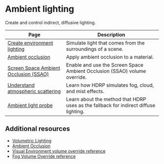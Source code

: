 # Ambient lighting

Create and control indirect, diffusive lighting.

|Page|Description|
|-|-|
|[Create environment lighting](Environment-lighting.md)|Simulate light that comes from the surroundings of a scene.|
|[Ambient occlusion](Ambient-Occlusion.md)| Apply ambient occlusion to a material. |
|[Screen Space Ambient Occlusion (SSAO)](Override-Ambient-Occlusion.md)|Enable and use the Screen Space Ambient Occlusion (SSAO) volume override. |
|[Understand atmospheric scattering](Atmospheric-Scattering.md)|Learn how HDRP simulates fog, cloud, and mist effects. |
|[Ambient light probe](ambient-light-probe.md)| Learn about the method that HDRP uses as the fallback for indirect diffuse lighting. |


## Additional resources
- [Volumetric Lighting](Volumetric-Lighting.md)
- [Ambient Occlusion](Override-Ambient-Occlusion.md)
- [Visual Environment volume override reference](visual-environment-volume-override-reference.md)
- [Fog Volume Override reference](fog-volume-override-reference.md)



